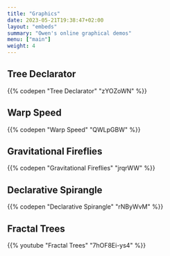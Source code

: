 ```yaml
---
title: "Graphics"
date: 2023-05-21T19:38:47+02:00
layout: "embeds"
summary: "Owen's online graphical demos"
menu: ["main"]
weight: 4
---
```


## Tree Declarator

{{% codepen "Tree Declarator" "zYOZoWN" %}}

## Warp Speed

{{% codepen "Warp Speed" "QWLpGBW" %}}

## Gravitational Fireflies

{{% codepen "Gravitational Fireflies" "jrqrWW" %}}

## Declarative Spirangle

{{% codepen "Declarative Spirangle" "rNByWvM" %}}

## Fractal Trees

{{% youtube "Fractal Trees" "7hOF8Ei-ys4" %}}
